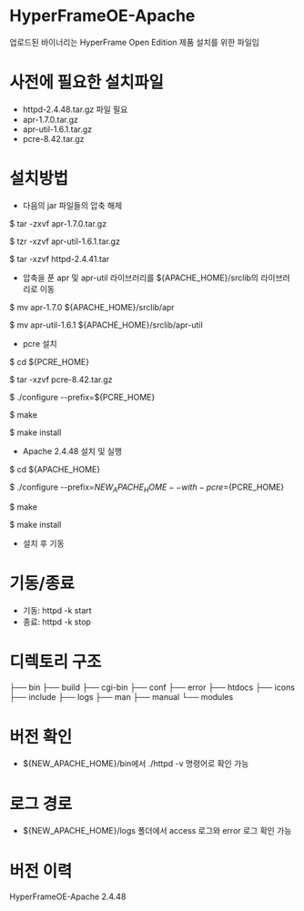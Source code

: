 # HyperFrameOE-Apache

업로드된 바이너리는 HyperFrame Open Edition 제품 설치를 위한 파일임

# 사전에 필요한 설치파일

- httpd-2.4.48.tar.gz 파일 필요  
- apr-1.7.0.tar.gz  
- apr-util-1.6.1.tar.gz
- pcre-8.42.tar.gz 

# 설치방법

- 다음의 jar 파일들의 압축 해제

$ tar -zxvf apr-1.7.0.tar.gz    

$ tzr -xzvf apr-util-1.6.1.tar.gz  

$ tar -xzvf httpd-2.4.41.tar  

- 압축을 푼 apr 및 apr-util 라이브러리를 ${APACHE_HOME}/srclib의 라이브러리로 이동

$ mv apr-1.7.0 ${APACHE_HOME}/srclib/apr

$ mv apr-util-1.6.1 ${APACHE_HOME}/srclib/apr-util


- pcre 설치

$ cd ${PCRE_HOME}

$ tar -xzvf pcre-8.42.tar.gz

$ ./configure --prefix=${PCRE_HOME}

$ make

$ make install

-  Apache 2.4.48 설치 및 실행

$ cd ${APACHE_HOME}

$ ./configure --prefix=${NEW_APACHE_HOME} --with-pcre=${PCRE_HOME}

$ make

$ make install

- 설치 후 기동

# 기동/종료

- 기동:  httpd -k start
- 종료:  httpd -k stop

# 디렉토리 구조

├── bin
├── build
├── cgi-bin
├── conf
├── error
├── htdocs
├── icons
├── include
├── logs
├── man
├── manual
└── modules


# 버전 확인

- ${NEW_APACHE_HOME}/bin에서 ./httpd -v 명령어로 확인 가능

# 로그 경로

- ${NEW_APACHE_HOME}/logs 폴더에서 access 로그와 error 로그 확인 가능

# 버전 이력

HyperFrameOE-Apache 2.4.48
